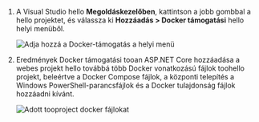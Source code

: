1. A Visual Studio hello **Megoldáskezelőben**, kattintson a jobb gombbal a hello projektet, és válassza ki **Hozzáadás > Docker támogatási** hello helyi menüből.
   
    ![Adja hozzá a Docker-támogatás a helyi menü](media/vs-azure-tools-docker-add-docker-support/docker-support-context-menu.png)
2. Eredmények Docker támogatási tooan ASP.NET Core hozzáadása a webes projekt hello továbbá több Docker vonatkozású fájlok toohello projekt, beleértve a Docker Compose fájlok, a központi telepítés a Windows PowerShell-parancsfájlok és a Docker tulajdonság fájlok hozzáadni kívánt. 
   
    ![Adott tooproject docker fájlokat](media/vs-azure-tools-docker-add-docker-support/docker-files-added.png)


